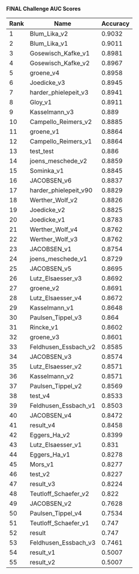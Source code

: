 **FINAL Challenge AUC Scores**


|Rank|Name|Accuracy|
|----|-----|---|
|1|Blum_Lika_v2|0.9032| 
|2|Blum_Lika_v1|0.9011| 
|3|Gosewisch_Kafke_v1|0.8981| 
|4|Gosewisch_Kafke_v2|0.8967| 
|5|groene_v4|0.8958| 
|6|Joedicke_v3|0.8945| 
|7|harder_phielepeit_v3|0.8941| 
|8|Gloy_v1|0.8911| 
|9|Kasselmann_v3|0.889| 
|10|Campello_Reimers_v2|0.8885| 
|11|groene_v1|0.8864| 
|12|Campello_Reimers_v1|0.8864| 
|13|test_test|0.886| 
|14|joens_meschede_v2|0.8859| 
|15|Sominka_v1|0.8845| 
|16|JACOBSEN_v6|0.8837| 
|17|harder_phielepeit_v90|0.8829| 
|18|Werther_Wolf_v2|0.8826| 
|19|Joedicke_v2|0.8825| 
|20|Joedicke_v1|0.8783| 
|21|Werther_Wolf_v4|0.8762| 
|22|Werther_Wolf_v3|0.8762| 
|23|JACOBSEN_v1|0.8754| 
|24|joens_meschede_v1|0.8729| 
|25|JACOBSEN_v5|0.8695| 
|26|Lutz_Elsaesser_v3|0.8692| 
|27|groene_v2|0.8691| 
|28|Lutz_Elsaesser_v4|0.8672| 
|29|Kasselmann_v1|0.8648| 
|30|Paulsen_Tippel_v3|0.864| 
|31|Rincke_v1|0.8602| 
|32|groene_v3|0.8601| 
|33|Feldhusen_Essbach_v2|0.8585| 
|34|JACOBSEN_v3|0.8574| 
|35|Lutz_Elsaesser_v2|0.8571| 
|36|Kasselmann_v2|0.8571| 
|37|Paulsen_Tippel_v2|0.8569| 
|38|test_v4|0.8533| 
|39|Feldhusen_Essbach_v1|0.8503| 
|40|JACOBSEN_v4|0.8472| 
|41|result_v4|0.8458| 
|42|Eggers_Ha_v2|0.8399| 
|43|Lutz_Elsaesser_v1|0.831| 
|44|Eggers_Ha_v1|0.8278| 
|45|Mors_v1|0.8277| 
|46|test_v2|0.8227| 
|47|result_v3|0.8224| 
|48|Teutloff_Schaefer_v2|0.822| 
|49|JACOBSEN_v2|0.7628| 
|50|Paulsen_Tippel_v4|0.7534| 
|51|Teutloff_Schaefer_v1|0.747| 
|52|result|0.747| 
|53|Feldhusen_Essbach_v3|0.7461| 
|54|result_v1|0.5007| 
|55|result_v2|0.5007| 
